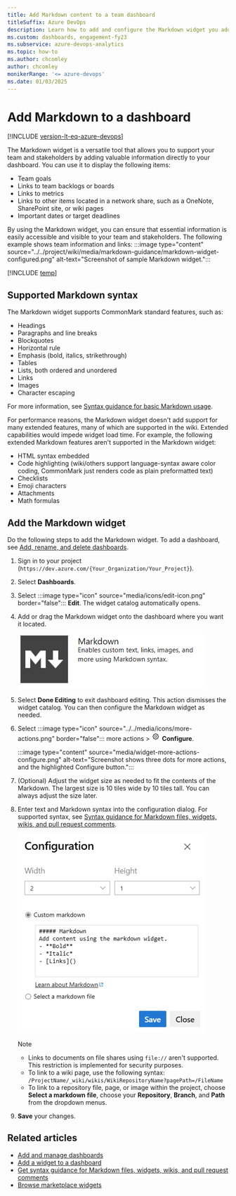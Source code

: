 ```yaml
---
title: Add Markdown content to a team dashboard 
titleSuffix: Azure DevOps
description: Learn how to add and configure the Markdown widget you add to a team dashboard in Azure DevOps.
ms.custom: dashboards, engagement-fy23
ms.subservice: azure-devops-analytics
ms.topic: how-to
ms.author: chcomley
author: chcomley
monikerRange: '<= azure-devops'
ms.date: 01/03/2025
---
```


# Add Markdown to a dashboard

[!INCLUDE [version-lt-eq-azure-devops](../../includes/version-lt-eq-azure-devops.md)]

<a id="markdown-widget">  </a> 

The Markdown widget is a versatile tool that allows you to support your team and stakeholders by adding valuable information directly to your dashboard. You can use it to display the following items:

- Team goals
- Links to team backlogs or boards
- Links to metrics
- Links to other items located in a network share, such as a OneNote, SharePoint site, or wiki pages
- Important dates or target deadlines

By using the Markdown widget, you can ensure that essential information is easily accessible and visible to your team and stakeholders.
The following example shows team information and links: 
:::image type="content" source="../../project/wiki/media/markdown-guidance/markdown-widget-configured.png" alt-text="Screenshot of sample Markdown widget.":::

[!INCLUDE [temp](../includes/dashboard-prerequisites.md)]  

## Supported Markdown syntax

The Markdown widget supports CommonMark standard features, such as: 
- Headings 
- Paragraphs and line breaks
- Blockquotes
- Horizontal rule 
- Emphasis (bold, italics, strikethrough)
- Tables
- Lists, both ordered and unordered  
- Links
- Images 
- Character escaping

For more information, see [Syntax guidance for basic Markdown usage](../../project/wiki/markdown-guidance.md).

For performance reasons, the Markdown widget doesn't add support for many extended features, many of which are supported in the wiki. Extended capabilities would impede widget load time. For example, the following extended Markdown features aren't supported in the Markdown widget:
- HTML syntax embedded
- Code highlighting (wiki/others support language-syntax aware color coding, CommonMark just renders code as plain preformatted text)
- Checklists
- Emoji characters  
- Attachments
- Math formulas

## Add the Markdown widget

Do the following steps to add the Markdown widget. To add a dashboard, see [Add, rename, and delete dashboards](dashboards.md).  

1. Sign in to your project (```https://dev.azure.com/{Your_Organization/Your_Project}```).
2. Select **Dashboards**.
3. Select :::image type="icon" source="media/icons/edit-icon.png" border="false"::: **Edit**. The widget catalog automatically opens.  
4. Add or drag the Markdown widget onto the dashboard where you want it located.  

   ![Screenshot shows Markdown widget.](media/widget-markdown-tile.png) 

5. Select **Done Editing** to exit dashboard editing. This action dismisses the widget catalog. You can then configure the Markdown widget as needed.
6. Select :::image type="icon" source="../../media/icons/more-actions.png" border="false"::: more actions > ![gear icon](../../media/icons/gear-icon.png)  **Configure**.

   :::image type="content" source="media/widget-more-actions-configure.png" alt-text="Screenshot shows three dots for more actions, and the highlighted Configure button.":::

7. (Optional) Adjust the widget size as needed to fit the contents of the Markdown. The largest size is 10 tiles wide by 10 tiles tall. You can always adjust the size later. 
8. Enter text and Markdown syntax into the configuration dialog. For supported syntax, see [Syntax guidance for Markdown files, widgets, wikis, and pull request comments](../../project/wiki/markdown-guidance.md).

   ![Screenshot shows Markdown widget configuration dialog.](media/add-markdown-size.png)

   > [!NOTE]  
   > - Links to documents on file shares using `file://` aren't supported. This restriction is implemented for security purposes. 
   > - To link to a wiki page, use the following syntax:<br/>
   > `/ProjectName/_wiki/wikis/WikiRepositoryName?pagePath=/FileName`
   > - To link to a repository file, page, or image within the project, choose **Select a markdown file**, choose your **Repository**, **Branch**, and **Path** from the dropdown menus.

9. **Save** your changes.

## Related articles
- [Add and manage dashboards](dashboards.md)
- [Add a widget to a dashboard](add-widget-to-dashboard.md)
- [Get syntax guidance for Markdown files, widgets, wikis, and pull request comments](../../project/wiki/markdown-guidance.md)
- [Browse marketplace widgets](https://marketplace.visualstudio.com/search?term=widget&target=VSTS&category=All%20categories&sortBy=Relevance)


